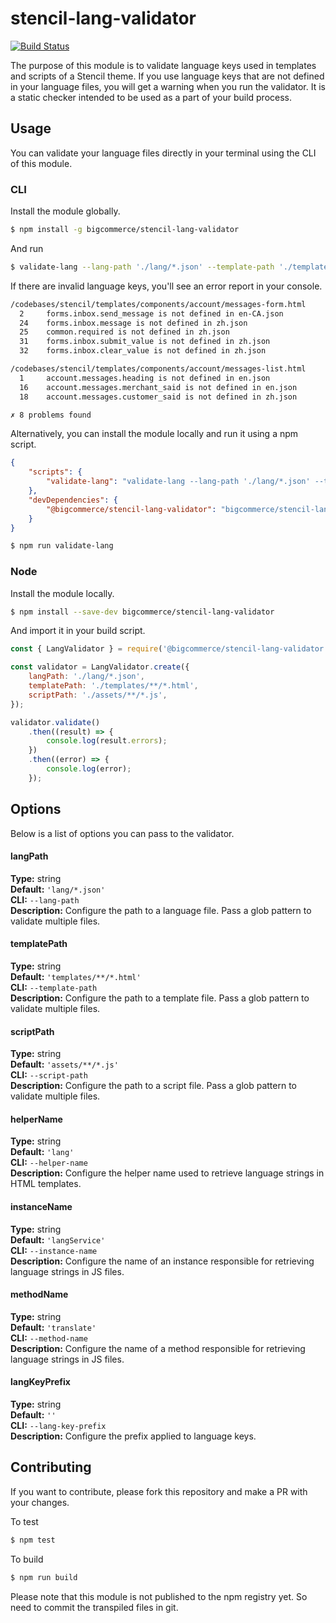 # stencil-lang-validator

[![Build Status](https://travis-ci.org/bigcommerce/stencil-lang-validator.svg?branch=master)](https://travis-ci.org/bigcommerce/stencil-lang-validator)

The purpose of this module is to validate language keys used in templates and scripts of a Stencil theme. If you use language keys that are not defined in your language files, you will get a warning when you run the validator. It is a static checker intended to be used as a part of your build process.

## Usage

You can validate your language files directly in your terminal using the CLI of this module.

### CLI

Install the module globally.

```sh
$ npm install -g bigcommerce/stencil-lang-validator
```

And run

```sh
$ validate-lang --lang-path './lang/*.json' --template-path './templates/**/*.html'
```

If there are invalid language keys, you'll see an error report in your console.

```sh
/codebases/stencil/templates/components/account/messages-form.html
  2     forms.inbox.send_message is not defined in en-CA.json
  24    forms.inbox.message is not defined in zh.json
  25    common.required is not defined in zh.json
  31    forms.inbox.submit_value is not defined in zh.json
  32    forms.inbox.clear_value is not defined in zh.json

/codebases/stencil/templates/components/account/messages-list.html
  1     account.messages.heading is not defined in en.json
  16    account.messages.merchant_said is not defined in en.json
  18    account.messages.customer_said is not defined in zh.json

✗ 8 problems found
```

Alternatively, you can install the module locally and run it using a npm script.

```json
{
    "scripts": {
        "validate-lang": "validate-lang --lang-path './lang/*.json' --template-path './templates/**/*.html'"
    },
    "devDependencies": {
        "@bigcommerce/stencil-lang-validator": "bigcommerce/stencil-lang-validator"
    }
}
```

```sh
$ npm run validate-lang
```

### Node

Install the module locally.

```sh
$ npm install --save-dev bigcommerce/stencil-lang-validator
```

And import it in your build script.

```js
const { LangValidator } = require('@bigcommerce/stencil-lang-validator');

const validator = LangValidator.create({
    langPath: './lang/*.json',
    templatePath: './templates/**/*.html',
    scriptPath: './assets/**/*.js',
});

validator.validate()
    .then((result) => {
        console.log(result.errors);
    })
    .then((error) => {
        console.log(error);
    });
```

## Options

Below is a list of options you can pass to the validator.

#### langPath

**Type:** string  
**Default:** `'lang/*.json'`  
**CLI:** `--lang-path`  
**Description:** Configure the path to a language file. Pass a glob pattern to validate multiple files.  

#### templatePath

**Type:** string  
**Default:** `'templates/**/*.html'`  
**CLI:** `--template-path`  
**Description:** Configure the path to a template file. Pass a glob pattern to validate multiple files.  

#### scriptPath

**Type:** string  
**Default:** `'assets/**/*.js'`  
**CLI:** `--script-path`  
**Description:** Configure the path to a script file. Pass a glob pattern to validate multiple files.  

#### helperName

**Type:** string  
**Default:** `'lang'`  
**CLI:** `--helper-name`  
**Description:** Configure the helper name used to retrieve language strings in HTML templates.  

#### instanceName

**Type:** string  
**Default:** `'langService'`  
**CLI:** `--instance-name`  
**Description:** Configure the name of an instance responsible for retrieving language strings in JS files.  

#### methodName

**Type:** string  
**Default:** `'translate'`  
**CLI:** `--method-name`  
**Description:** Configure the name of a method responsible for retrieving language strings in JS files.  

#### langKeyPrefix

**Type:** string  
**Default:** `''`  
**CLI:** `--lang-key-prefix`  
**Description:** Configure the prefix applied to language keys.

## Contributing

If you want to contribute, please fork this repository and make a PR with your changes.

To test
```sh
$ npm test
```

To build
```sh
$ npm run build
```

Please note that this module is not published to the npm registry yet. So need to commit the transpiled files in git.
